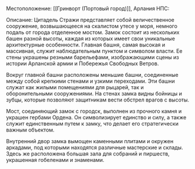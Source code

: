Местоположение: [[Гринворт (Портовый город)]], Арлания
НПС: 

Описание: Цитадель Стражи представляет собой величественное сооружение, возвышающееся на скалистом утесе у моря, немного подаль от города отделенное мостом. Замок состоит из нескольких башен разной высоты, каждая из которых имеет свои уникальные архитектурные особенности. Главная башня, самая высокая и массивная, служит наблюдательным пунктом и символом власти. Ее стены украшены резными барельефами, изображающими сцены из истории Арланской армии и Побережья Свободных Ветров.

Вокруг главной башни расположены меньшие башни, соединенные между собой крепкими стенами и узкими переходами. Эти башни служат как жилыми помещениями для рыцарей, так и оборонительными сооружениями. На стенах замка видны бойницы и зубцы, которые позволяют защитникам вести обстрел врагов с высоты.

Мост, соединяющий замок с городск, выполнен из прочного камня и украшен гербами Ордена. Он символизирует единство и силу, а также служит единственным путем к замку, что делает его стратегически важным объектом.

Внутренний двор замка вымощен каменными плитами и окружен аркадами, под которыми находятся различные мастерские и склады. Здесь же расположена большая зала для собраний и пиршеств, украшенная гобеленами и знаменами.